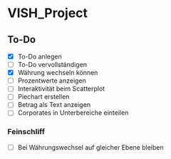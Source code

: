 # VISH_Project

## To-Do
- [x] To-Do anlegen
- [ ] To-Do vervollständigen
- [x] Währung wechseln können
- [ ] Prozentwerte anzeigen
- [ ] Interaktivität beim Scatterplot
- [ ] Piechart erstellen
- [ ] Betrag als Text anzeigen
- [ ] Corporates in Unterbereiche einteilen

### Feinschliff
- [ ] Bei Währungswechsel auf gleicher Ebene bleiben